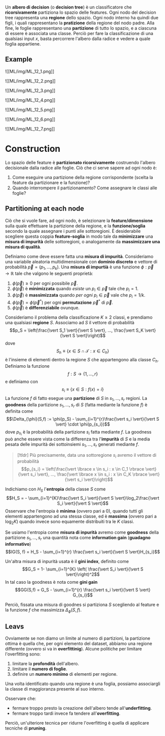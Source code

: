Un **albero di decision** (o **decision tree**) è un classificatore che **ricorsivamente** partiziona lo spazio delle features.
Ogni nodo del decision tree rappresenta una **regione** dello spazio.
Ogni nodo interno ha quindi due figli, i quali rappresentano la **pratizione** della regione del nodo padre.
Alla fine, le foglie rappresentano una **partizione** di tutto lo spazio, e a ciascuna di essere è associata una classe.
Perciò per fare la classificazione di una qualsiasi input $x$, basta percorrere l'albero dalla radice e vedere a quale foglia appartiene.

## Example
![[ML/img/ML_12_1.png]]

![[ML/img/ML_12_2.png]]

![[ML/img/ML_12_3.png]]

![[ML/img/ML_12_4.png]]

![[ML/img/ML_12_5.png]]

![[ML/img/ML_12_6.png]]

![[ML/img/ML_12_7.png]]

# Construction
Lo spazio delle feature è **partizionato ricorsivamente** costruendo l'albero decisionale dalla radice alle foglie.
Ciò che ci serve sapere ad ogni nodo è:
1. Come eseguire una partizione della regione corrispondente (scelta la feature da partizionare e la funzione)?
2. Quando interrompere il partizionamento? Come assegnare le classi alle foglie?

## Partitioning at each node
Ciò che si vuole fare, ad ogni nodo, è selezionare la **feature/dimensione** sulla quale effettuare la partizione della regione, e la **funzione/soglia** secondo la quale assegnare i punti alle sottoregioni.
È desiderabile scegliere questa coppia **feature-soglia** in modo tale da **minimizzare** una **misura di impurità** delle sottoregioni, o analogamente da **massimizzare una misura di qualità**.

Definiamo come deve essere fatta una **misura di impurità**.
Consideriamo una variabile aleatoria multidimensionale con **dominio discreto** e vettore di probabilità $\vec p = (p_1, ..., p_k)$.
Una **misura di impurtià** è una funzione $\phi: \vec p \to \mathbb{R}$ tale che valgono le seguenti proprietà:
1. $\phi(\vec p) \geq 0$ per ogni possibile $\vec{p}$.
2. $\phi(\vec{p})$ è **minimizzata** quando *esiste* un $p_i \in \vec{p}$ tale che $p_i = 1$.
3. $\phi(\vec{p})$ è **massimizzata** quando *per ogni* $p_i \in \vec{p}$ vale che $p_i = 1/k$.
4. $\phi(\vec{p}) = \phi(\vec{p}^*)$ per ogni **permutazione** $\vec{p}^*$ di $\vec{p}$.
5. $\phi(\vec{p})$ è **differenziabile** ovunque.

Consideriamo il problema della classificazione $K \geq 2$ classi, e prendiamo una qualsiasi **regione** $S$.
Associamo ad $S$ il vettore di probabilità $$p_S = \left(\frac{\vert S_1 \vert}{\vert S \vert}, ..., \frac{\vert S_K \vert}{\vert S \vert}\right)$$ dove $$S_h \equiv \lbrace x \in S \cap \mathcal{T} : x \in C_h \rbrace$$ è l'insieme di elementi dentro la regione $S$ che appartengono alla classe $C_h$.
Definiamo la funzione $$f: S \to \lbrace 1, ..., r \rbrace$$ e definiamo con $$s_i \equiv \lbrace x \in S : f(x) = i \rbrace$$
La funzione $f$ di fatto esegue una **partizione** di $S$ in $s_1, ..., s_r$ regioni.
La **goodness** della partizione $s_1, ..., s_r$ di $S$ (fatta mediante la funzione $f$) è definita come $$\Delta_{\phi}(S,f) := \phi(p_S) - \sum_{i=1}^{r}\frac{\vert s_i \vert}{\vert S \vert} \cdot \phi(p_{s_i})$$ dove $p_{s_i}$ è la probabilità della partizione $s_i$ fatta mediante $f$.
La goodness può anche essere vista come la differenza tra l'**impurità** di $S$ e la media pesata delle impurità dei sottoinsiemi $s_1, ..., s_r$ generati mediante $f$.

> [!tldr]
> Più precisamente, data una sottoregione $s_i$ avremo il vettore di probabilità 
> $$p_{s_i} = \left(\frac{\vert \lbrace x \in s_i : x \in C_1 \rbrace \vert}{\vert s_i \vert}, ..., \frac{\vert \lbrace x \in s_i : x \in C_K \rbrace \vert}{\vert s_i \vert}\right)$$

Indichiamo con $H_S$ l'**entropia** della classe $S$ come $$H_S = - \sum_{i=1}^{K}\frac{\vert S_i \vert}{\vert S \vert}\log_2\frac{\vert S_i \vert}{\vert S \vert}$$
Osservare che l'entropia è **minima** (ovvero pari a 0), quando tutti gli elementi appartengono ad una stessa classe, ed è **massima** (ovvero pari a $\log_2K$) quando invece sono equamente distribuiti tra le $K$ classi.

Se usiamo l'entropia come **misura di inpurità** avremo come **goodness** della partizione $s_1, ..., s_r$ una quantità nota come **information gain** (**guadagno informativo**)
$$IG(S, f) = H_S - \sum_{i=1}^{r} \frac{\vert s_i \vert}{\vert S \vert}H_{s_i}$$

Un'altra misura di inpurità usata è il **gini index**, definito come $$G_S = 1- \sum_{i=1}^{K} \left( \frac{\vert S_i \vert}{\vert S \vert}\right)^2$$
In tal caso la goodness è nota come **gini gain**
$$GG(S,f) = G_S - \sum_{i=1}^{r} \frac{\vert s_i \vert}{\vert S \vert} G_{s_i}$$

Perciò, fissata una misura di goodnes si partiziona $S$ scegliendo al feature e la funzione $f$ che massimizza $\Delta_{\phi}(S,f)$.

## Leavs
Ovviamente se non diamo un limite al numero di partizioni, la partizione ottima è quella che, per ogni elemento del dataset, abbiamo una regione differente (ovvero si va in **overfittinig**).
Alcune politiche per limitare l'overfitting sono:
1. limitare la **profondità** dell'albero.
2. limitare il **numero di foglie**.
3. definire un **numero minimo** di elementi per regione.

Una volta identificato quando una regione è una foglia, possiamo associargli la classe di maggioranza presente al suo interno.

Osservare che:
- fermare troppo presto la creazione dell'albero tende all'**underfitting**.
- fermare troppo tardi invece fa tendere all'**overfitting**.

Perciò, un'ulteriore tecnica per ridurre l'overfitting è quella di applicare tecniche di **pruning**.

